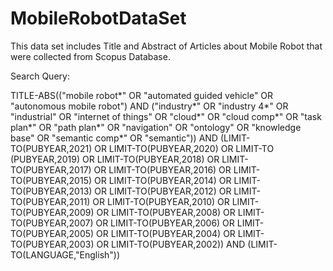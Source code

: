 # MobileRobotDataSet
This data set includes Title and Abstract of Articles about Mobile Robot that were collected from Scopus Database.

Search Query:

TITLE-ABS(("mobile robot*" OR "automated guided vehicle" OR "autonomous mobile robot") AND ("industry*" OR "industry 4*" OR "industrial" OR "internet of things" OR "cloud*" OR "cloud comp*" OR "task plan*" OR "path plan*" OR "navigation" OR "ontology" OR "knowledge base" OR "semantic comp*" OR "semantic")) AND (LIMIT-TO(PUBYEAR,2021) OR LIMIT-TO(PUBYEAR,2020) OR LIMIT-TO (PUBYEAR,2019) OR LIMIT-TO(PUBYEAR,2018) OR LIMIT-TO(PUBYEAR,2017) OR 
LIMIT-TO(PUBYEAR,2016) OR LIMIT-TO(PUBYEAR,2015) OR LIMIT-TO(PUBYEAR,2014) OR LIMIT-TO(PUBYEAR,2013) OR LIMIT-TO(PUBYEAR,2012) OR LIMIT-TO(PUBYEAR,2011) OR LIMIT-TO(PUBYEAR,2010) OR LIMIT-TO(PUBYEAR,2009) OR LIMIT-TO(PUBYEAR,2008) OR LIMIT-TO(PUBYEAR,2007) OR LIMIT-TO(PUBYEAR,2006) OR LIMIT-TO(PUBYEAR,2005) OR LIMIT-TO(PUBYEAR,2004) OR LIMIT-TO(PUBYEAR,2003) OR LIMIT-TO(PUBYEAR,2002)) AND (LIMIT-TO(LANGUAGE,"English"))
